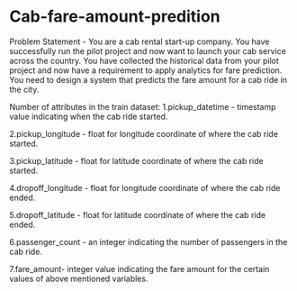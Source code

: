 # Cab-fare-amount-predition
Problem Statement -
You are a cab rental start-up company. You have successfully run the pilot project and now want to launch your cab service across the country. You have collected the historical data from your pilot project and now have a requirement to apply analytics for fare prediction. You need to design a system that predicts the fare amount for a cab ride in the city.

Number of attributes in the train dataset:
1.pickup_datetime - timestamp value indicating when the cab ride started.

2.pickup_longitude - float for longitude coordinate of where the cab ride started.

3.pickup_latitude - float for latitude coordinate of where the cab ride started.

4.dropoff_longitude - float for longitude coordinate of where the cab ride ended.

5.dropoff_latitude - float for latitude coordinate of where the cab ride ended.

6.passenger_count - an integer indicating the number of passengers in the cab ride.

7.fare_amount- integer value indicating the fare amount for the certain values of above mentioned variables.

